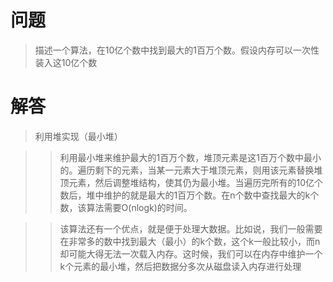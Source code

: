 # 问题

> 描述一个算法，在10亿个数中找到最大的1百万个数。假设内存可以一次性装入这10亿个数

# 解答

> 利用堆实现（最小堆）

>> 利用最小堆来维护最大的1百万个数，堆顶元素是这1百万个数中最小的。遍历剩下的元素，当某一元素大于堆顶元素，则用该元素替换堆顶元素，然后调整堆结构，使其仍为最小堆。当遍历完所有的10亿个数后，堆中维护的就是最大的1百万个数。在n个数中查找最大的k个数，该算法需要O(nlogk)的时间。

>> 该算法还有一个优点，就是便于处理大数据。比如说，我们一般需要在非常多的数中找到最大（最小）的k个数，这个k一般比较小，而n却可能大得无法一次载入内存。这时候，我们可以在内存中维护一个k个元素的最小堆，然后把数据分多次从磁盘读入内存进行处理
